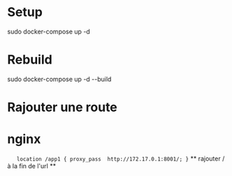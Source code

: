 # Setup

sudo docker-compose up -d

# Rebuild 

sudo docker-compose up -d --build

# Rajouter une route 
# nginx

`    location /app1 {
        proxy_pass  http://172.17.0.1:8001/;
    }
`
** rajouter / à la fin de l'url **
